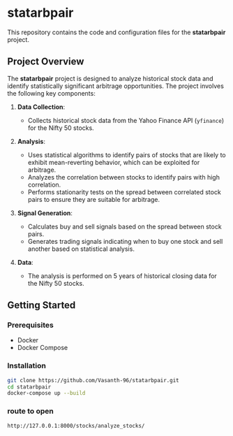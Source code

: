 # statarbpair

This repository contains the code and configuration files for the **statarbpair** project. 

## Project Overview

The **statarbpair** project is designed to analyze historical stock data and identify statistically significant arbitrage opportunities. The project involves the following key components:

1. **Data Collection**: 
   - Collects historical stock data from the Yahoo Finance API (`yfinance`) for the Nifty 50 stocks. 

2. **Analysis**:
   - Uses statistical algorithms to identify pairs of stocks that are likely to exhibit mean-reverting behavior, which can be exploited for arbitrage.
   - Analyzes the correlation between stocks to identify pairs with high correlation.
   - Performs stationarity tests on the spread between correlated stock pairs to ensure they are suitable for arbitrage.

3. **Signal Generation**:
   - Calculates buy and sell signals based on the spread between stock pairs.
   - Generates trading signals indicating when to buy one stock and sell another based on statistical analysis.

4. **Data**:
   - The analysis is performed on 5 years of historical closing data for the Nifty 50 stocks.

## Getting Started

### Prerequisites



- Docker
- Docker Compose

### Installation


   ```sh
   git clone https://github.com/Vasanth-96/statarbpair.git
   cd statarbpair
   docker-compose up --build
   ```
### route to open

   ```sh
   http://127.0.0.1:8000/stocks/analyze_stocks/
   ```

